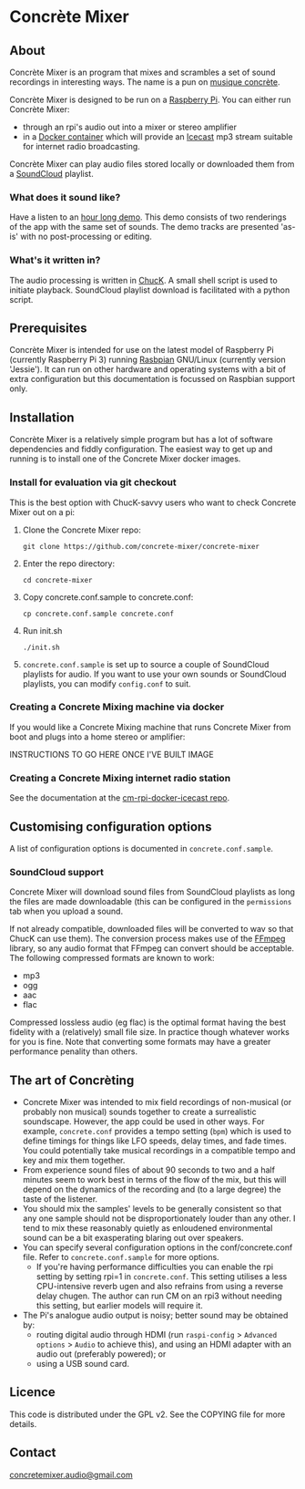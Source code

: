 # Concrète Mixer

## About

Concrète Mixer is an program that mixes and scrambles a set of sound recordings in interesting ways. The name is a pun on [musique concrète](https://en.wikipedia.org/wiki/Musique_concr%C3%A8te).

Concrète Mixer is designed to be run on a [Raspberry Pi](https://www.raspberrypi.org/). You can either run Concrète Mixer:
- through an rpi's audio out into a mixer or stereo amplifier
- in a [Docker container](https://github.com/concrete-mixer/cm-rpi-docker-icecast) which will provide an [Icecast](https://icecast.org) mp3 stream suitable for internet radio broadcasting.

Concrète Mixer can play audio files stored locally or downloaded them from a [SoundCloud](https://soundcloud.com) playlist.

### What does it sound like?

Have a listen to an [hour long demo](https://concrete-mixer.bandcamp.com). This demo consists of two renderings of the app with the same set of sounds. The demo tracks are presented 'as-is' with no post-processing or editing.

### What's it written in?

The audio processing is written in [ChucK](http://chuck.cs.princeton.edu). A small shell script is used to initiate playback. SoundCloud playlist download is facilitated with a python script.

## Prerequisites

Concrète Mixer is intended for use on the latest model of Raspberry Pi (currently Raspberry Pi 3) running [Rasbpian](https://www.raspbian.org/) GNU/Linux (currently version 'Jessie'). It can run on other hardware and operating systems with a bit of extra configuration but this documentation is focussed on Raspbian support only.

## Installation

Concrète Mixer is a relatively simple program but has a lot of software dependencies and fiddly configuration. The easiest way to get up and running is to install one of the Concrete Mixer docker images.

### Install for evaluation via git checkout

This is the best option with ChucK-savvy users who want to check Concrete Mixer out on a pi:

1. Clone the Concrete Mixer repo:

    `git clone https://github.com/concrete-mixer/concrete-mixer`

2. Enter the repo directory:

    `cd concrete-mixer`

3. Copy concrete.conf.sample to concrete.conf:

    `cp concrete.conf.sample concrete.conf`

4. Run init.sh

    `./init.sh`

5. `concrete.conf.sample` is set up to source a couple of SoundCloud playlists for audio. If you want to use your own sounds or SoundCloud playlists, you can modify `config.conf` to suit.


### Creating a Concrete Mixing machine via docker

If you would like a Concrete Mixing machine that runs Concrete Mixer from boot and plugs into a home stereo or amplifier:

INSTRUCTIONS TO GO HERE ONCE I'VE BUILT IMAGE


### Creating a Concrete Mixing internet radio station

See the documentation at the [cm-rpi-docker-icecast repo](https://github.com/concrete-mixer/cm-rpi-docker-icecast).


## Customising configuration options

A list of configuration options is documented in `concrete.conf.sample`.

### SoundCloud support

Concrete Mixer will download sound files from SoundCloud playlists as long the files are made downloadable (this can be configured in the `permissions` tab when you upload a sound.

If not already compatible, downloaded files will be converted to wav so that ChucK can use them). The conversion process makes use of the [FFmpeg](https://ffmpeg.org) library, so any audio format that FFmpeg can convert should be acceptable. The following compressed formats are known to work:
- mp3
- ogg
- aac
- flac

Compressed lossless audio (eg flac) is the optimal format having the best fidelity with a (relatively) small file size. In practice though whatever works for you is fine. Note that converting some formats may have a greater performance penality than others.


## The art of Concrèting

* Concrete Mixer was intended to mix field recordings of non-musical (or probably non musical) sounds together to create a surrealistic soundscape. However, the app could be used in other ways. For example, `concrete.conf` provides a tempo setting (`bpm`) which is used to define timings for things like LFO speeds, delay times, and fade times. You could potentially take musical recordings in a compatible tempo and key and mix them together.
* From experience sound files of about 90 seconds to two and a half minutes seem to work best in terms of the flow of the mix, but this will depend on the dynamics of the recording and (to a large degree) the taste of the listener.
* You should mix the samples' levels to be generally consistent so that any one sample should not be disproportionately louder than any other. I tend to mix these reasonably quietly as enloudened environmental sound can be a bit exasperating blaring out over speakers.
* You can specify several configuration options in the conf/concrete.conf file. Refer to `concrete.conf.sample` for more options.
    * If you're having performance difficulties you can enable the rpi setting by setting rpi=1 in `concrete.conf`. This setting utilises a less CPU-intensive reverb ugen and also refrains from using a reverse delay chugen. The author can run CM on an rpi3 without needing this setting, but earlier models will require it.
* The Pi's analogue audio output is noisy; better sound may be obtained by:
    * routing digital audio through HDMI (run `raspi-config` > `Advanced options` > `Audio` to achieve this), and using an HDMI adapter with an audio out (preferably powered); or
    * using a USB sound card.

## Licence

This code is distributed under the GPL v2. See the COPYING file for more details.

## Contact
<concretemixer.audio@gmail.com>
